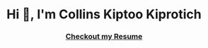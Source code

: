 <h1 align="center">Hi 👋, I'm Collins Kiptoo Kiprotich</h1>

<h3 align="center">
   <a href="https://collins-kiptoo-digital-resume-app-d8y6rh.streamlit.app/">Checkout my Resume</a>
</h3>

